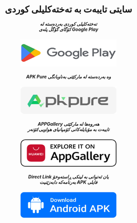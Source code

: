 <div align="center">

# سایتی تایبەت بە تەختەکلیلی کوردی

<h5 style="text-align:center; font-weight: bold;">
تەختەکلیلی کوردی بەردەستە لە
<br>						
کۆگای گۆگڵ پلەی Google Play</h5>
<div class="separator" style="clear: both; text-align: center;"><a href="https://play.google.com/store/apps/details?id=com.goran.kurdikeyboard" target="_blank" class="btn btn-rounded-icon"><img border="0" height="85" src="assets/img/app/google-play.png" width="300" /></a></div>
<p>
					<h5 style="text-align:center; font-weight: bold;">
		APK Pure وە بەردەستە لە مارکێتی بەناوبانگی <br>
</h5>
<div class="separator" style="clear: both; text-align: center;"><a href="https://m.apkpure.com/تەختەکلیلی-کوردی-kurdish-keyboard/com.goran.kurdikeyboard/download?from=details" target="_blank" class="btn btn-rounded-icon"><img border="0" height="85" src="assets/img/app/apk-pure.png" width="300" /></a></div>
</h5>
<h5 style="text-align:center; font-weight: bold;">
APPGallery هەروەها لە مارکێتی
<br>
تایبەت بە مۆبایلەکانی کۆمپانیای هواویی/ئۆنەر
					</h5>

<div class="separator" style="clear: both; text-align: center;"><a href="https://appgallery.huawei.com/app/C105446281" target="_blank" class="btn btn-rounded-icon"><img border="0" height="85" src="assets/img/app/app-gallery.png" width="300" /></a>
</div>
<h5 style="text-align:center; font-weight: bold;">
Direct Link یان ئەتوانی بە لینکی ڕاستەوخۆ
<br>
بەرنامەکە دابەزێنیت APK فایلی
					</h5>
<div class="separator" style="clear: both; text-align: center;"><a href="https://github.com/kurdikeyboard/kurdikeyboard.github.io/blob/main/KurdiKeyboard1.9.apk?raw=true" target="_blank" class="btn btn-rounded-icon"><img border="0" height="80" src="assets/img/app/apk-file.png" width="300" /></a>

</center></div>

